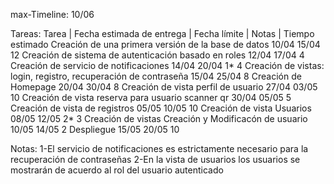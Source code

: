 max-Timeline: 10/06

Tareas:
Tarea                                                                       | Fecha estimada de entrega     | Fecha límite  | Notas | Tiempo estimado
Creación de una primera versión de la base de datos                           10/04                           15/04                   12
Creación de sistema de autenticación basado en roles                          12/04                           17/04                   4
Creación de servicio de notificaciones                                        14/04                           20/04           1*      4
Creación de vistas: login, registro, recuperación de contraseña               15/04                           25/04                   8
Creación de Homepage                                                          20/04                           30/04                   8
Creación de vista perfil de usuario                                           27/04                           03/05                   10
Creación de vista reserva para usuario scanner qr                             30/04                           05/05                   5
Creación de vista de registros                                                05/05                           10/05                   10
Creación de vista Usuarios                                                    08/05                           12/05           2*      3
Creación de vistas Creación y Modificacón de usuario                          10/05                           14/05                   2
Despliegue                                                                    15/05                           20/05                   10







Notas:
1-El servicio de notificaciones es estrictamente necesario para la recuperación de contraseñas
2-En la vista de usuarios los usuarios se mostrarán de acuerdo al rol del usuario autenticado
